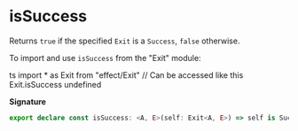 # isSuccess

Returns `true` if the specified `Exit` is a `Success`, `false` otherwise.

To import and use `isSuccess` from the "Exit" module:

ts
import \* as Exit from "effect/Exit"
// Can be accessed like this
Exit.isSuccess
undefined

**Signature**

```ts
export declare const isSuccess: <A, E>(self: Exit<A, E>) => self is Success<A, E>
```
